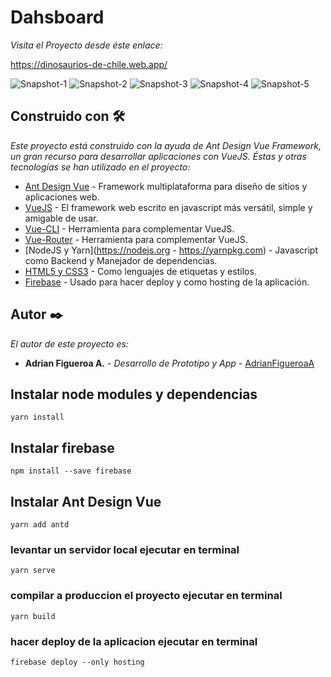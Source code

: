 # Dahsboard

_Visita el Proyecto desde éste enlace:_


[https://dinosaurios-de-chile.web.app/ ](https://dinosaurios-de-chile.web.app/)

![Snapshot-1](https://firebasestorage.googleapis.com/v0/b/dashboard-89e40.appspot.com/o/1.png?alt=media&token=492bcfb9-7776-4585-8568-80a3bf4c6b8e)
![Snapshot-2](https://firebasestorage.googleapis.com/v0/b/dashboard-89e40.appspot.com/o/2.png?alt=media&token=54f07340-c0a3-4fce-88c0-c1fe7fbe2c7d)
![Snapshot-3](https://firebasestorage.googleapis.com/v0/b/dashboard-89e40.appspot.com/o/3.png?alt=media&token=018acbfe-c78b-4edf-bc1a-cf7d0ca1e7e5)
![Snapshot-4](https://firebasestorage.googleapis.com/v0/b/dashboard-89e40.appspot.com/o/4.png?alt=media&token=9f802d83-7f4d-4120-acb4-4c9ced5efd17)
![Snapshot-5](https://firebasestorage.googleapis.com/v0/b/dashboard-89e40.appspot.com/o/5.png?alt=media&token=be4effd6-6f11-4a5e-b519-26dc646d92ce)
## Construido con 🛠️

_Este proyecto está construido con la ayuda de Ant Design Vue Framework, un gran recurso para desarrollar aplicaciones con VueJS. Éstas y otras tecnologías se han utilizado en el proyecto:_

* [Ant Design Vue](https://antdv.com/) - Framework multiplataforma para diseño de sitios y aplicaciones web.
* [VueJS](https://vuejs.org) - El framework web escrito en javascript más versátil, simple y amigable de usar.
* [Vue-CLI](https://cli.vuejs.org) - Herramienta para complementar VueJS.
* [Vue-Router](https://router.vuejs.org) - Herramienta para complementar VueJS.
* [NodeJS y Yarn](https://nodejs.org - https://yarnpkg.com) - Javascript como Backend y Manejador de dependencias.
* [HTML5 y CSS3](https://www.w3.org) - Como lenguajes de etiquetas y estilos.
* [Firebase](https://firebase.google.com) - Usado para hacer deploy y como hosting de la aplicación.


## Autor ✒️

_El autor de este proyecto es:_

* **Adrian Figueroa A.** - *Desarrollo de Prototipo y App* - [AdrianFigueroaA](https://github.com/AdrianFigueroaA)


## Instalar node modules y dependencias
```
yarn install
```

## Instalar firebase
```
npm install --save firebase
```

## Instalar Ant Design Vue
```
yarn add antd
```

###  levantar un servidor local ejecutar en terminal
```
yarn serve
```

###  compilar a produccion el proyecto ejecutar en terminal
```
yarn build
```


###  hacer deploy de la aplicacion ejecutar en terminal
```
firebase deploy --only hosting
```
